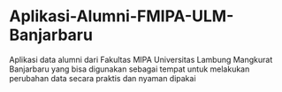 # Aplikasi-Alumni-FMIPA-ULM-Banjarbaru
Aplikasi data alumni dari Fakultas MIPA Universitas Lambung Mangkurat Banjarbaru yang bisa digunakan sebagai tempat untuk melakukan perubahan data secara praktis dan nyaman dipakai

